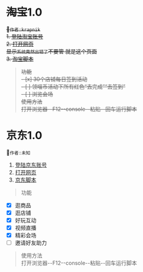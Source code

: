 # ~~淘宝~~1.0
~~:raised_hands:`作者:krapnik`~~  
~~1. [登陆淘宝账号](https://main.m.taobao.com/mytaobao/index.html)~~  
~~2. [打开网页](https://market.m.taobao.com/app/tb-source-app/campaign/pages/index)~~  
~~显示`系统竟然出错了`不要管 就是这个页面~~  
~~3. [淘宝脚本](/v1.0/淘宝喵币脚本.txt)~~  
> ~~功能~~  
~~- [x] 30个店铺每日签到活动~~  
~~- [ ] 领喵币活动下所有红色“去完成”“去签到”~~  
~~- [ ] 浏览会场~~  
> ~~使用方法~~  
~~打开浏览器--F12--console--粘贴--回车运行脚本~~  
  
# 京东1.0  
:raised_hands:`作者:未知`  
1. [登陆京东账号](https://www.jd.com/)  
2. [打开网页](https://happy.m.jd.com/babelDiy/GZWVJFLMXBQVEBDQZWMY/XJf8bH6oXDWSgS91daDJzXh9bU7/index.html#/failback)  
3. [京东脚本](/v1.0/京东养红包脚本.txt)  
> 功能  
- [x] 逛商品  
- [x] 逛店铺    
- [x] 好玩互动  
- [x] 视频直播  
- [x] 精彩会场 
- [ ] 邀请好友助力  
> 使用方法  
打开浏览器--F12--console--粘贴--回车运行脚本
